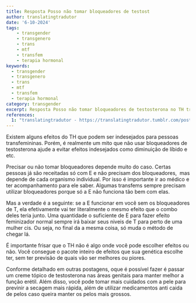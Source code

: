 ```yaml
---
title: Resposta Posso não tomar bloqueadores de testost
author: translatingtradutor
date: '6-10-2024'
tags:
    - transgender
    - transgenero
    - trans
    - mtf
    - transfem
    - terapia hormonal
keywords:
  - transgender
  - transgenero
  - trans
  - mtf
  - transfem
  - terapia hormonal
category: transgender
excerpt: Resposta Posso não tomar bloqueadores de testosterona no TH transfeminino?Existem alguns efeitos do TH que podem ser indesejados para pessoas transf...
references:
  1: "translatingtradutor - https://translatingtradutor.tumblr.com/post/763597521713086464/resposta-posso-n%C3%A3o-tomar-bloqueadores-de"
---
```


Existem alguns efeitos do TH que podem ser indesejados para pessoas transfemininas. Porém, é realmente um mito que não usar bloqueadores de testosterona ajude a evitar efeitos indesejados como diminuição de líbido e etc.

Precisar ou não tomar bloqueadores depende muito do caso. Certas pessoas já são receitadas só com E e não precisam dos bloqueadores,  mas depende de cada organismo individual. Por isso é importante ir ao médico e ter acompanhamento para ele saber. Algumas transfems sempre precisam utilizar bloqueadores porque só a E não funciona tão bem com elas.

Mas a verdade é a seguinte: se a E funcionar em você sem os bloqueadores de T, ela efetivamente vai ter literalmente o mesmo efeito que o combo deles teria junto. Uma quantidade o suficiente de E para fazer efeito feminizador normal sempre irá baixar seus niveis de T para perto de uma mulher cis. Ou seja, no final da a mesma coisa, só muda o método de chegar lá.

É importante frisar que o TH não é algo onde você pode escolher efeitos ou não. Você consegue o pacote inteiro de efeitos que sua genética escolhe ter, sem ter previsão de quais vão ser melhores ou piores.

Conforme detalhado em outras postagens, oque é possível fazer é passar um creme tópico de testosterona nas áreas genitais para manter melhor a função erétil. Além disso, você pode tomar mais cuidados com a pele para previnir a secagem mais rápida, além de utilizar medicamentos anti caida de pelos caso queira manter os pelos mais grossos.